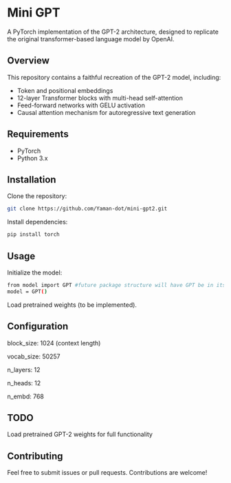 # Mini GPT

A PyTorch implementation of the GPT-2 architecture, designed to replicate the original transformer-based language model by OpenAI.

## Overview

This repository contains a faithful recreation of the GPT-2 model, including:

- Token and positional embeddings
- 12-layer Transformer blocks with multi-head self-attention
- Feed-forward networks with GELU activation
- Causal attention mechanism for autoregressive text generation

## Requirements

- PyTorch
- Python 3.x

## Installation

Clone the repository:

```bash
git clone https://github.com/Yaman-dot/mini-gpt2.git
```

Install dependencies:

```bash
pip install torch

```

## Usage

Initialize the model:

```bash
from model import GPT #future package structure will have GPT be in its own file
model = GPT()
```

Load pretrained weights (to be implemented).


## Configuration

block_size: 1024 (context length)

vocab_size: 50257

n_layers: 12

n_heads: 12

n_embd: 768

## TODO

Load pretrained GPT-2 weights for full functionality

## Contributing

Feel free to submit issues or pull requests. Contributions are welcome!

